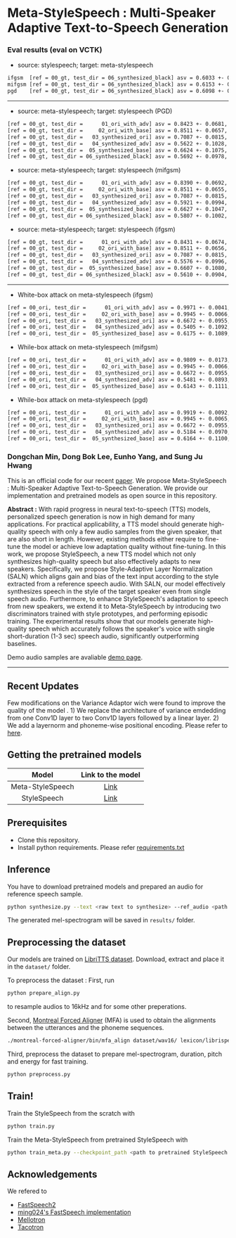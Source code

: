 # Meta-StyleSpeech : Multi-Speaker Adaptive Text-to-Speech Generation


### Eval results (eval on VCTK)

* source: stylespeech; target: meta-stylespeech 
```bash
ifgsm  [ref = 00_gt, test_dir = 06_synthesized_black] asv = 0.6033 +- 0.0757, mos = 3.2930 += 0.1715
mifgsm [ref = 00_gt, test_dir = 06_synthesized_black] asv = 0.6153 +- 0.0635, mos = 3.3004 += 0.1725
pgd    [ref = 00_gt, test_dir = 06_synthesized_black] asv = 0.6098 +- 0.0642, mos = 3.3023 += 0.1696
```
-----------------------------------------------
* source: meta-stylespeech; target: stylespeech (PGD)
```bash
[ref = 00_gt, test_dir =      01_ori_with_adv] asv = 0.8423 +- 0.0681, mos = 3.5113 += 0.0829
[ref = 00_gt, test_dir =     02_ori_with_base] asv = 0.8511 +- 0.0657, mos = 3.4609 += 0.0967
[ref = 00_gt, test_dir =   03_synthesized_ori] asv = 0.7087 +- 0.0815, mos = 3.3328 += 0.1824
[ref = 00_gt, test_dir =   04_synthesized_adv] asv = 0.5622 +- 0.1028, mos = 3.1224 += 0.1918
[ref = 00_gt, test_dir =  05_synthesized_base] asv = 0.6624 +- 0.1075, mos = 3.2340 += 0.2166
[ref = 00_gt, test_dir = 06_synthesized_black] asv = 0.5692 +- 0.0978, mos = 3.1085 += 0.1692
```
* source: meta-stylespeech; target: stylespeech (mifgsm)
```bash
[ref = 00_gt, test_dir =      01_ori_with_adv] asv = 0.8390 +- 0.0692, mos = 3.4886 += 0.0883
[ref = 00_gt, test_dir =     02_ori_with_base] asv = 0.8511 +- 0.0655, mos = 3.4609 += 0.0946
[ref = 00_gt, test_dir =   03_synthesized_ori] asv = 0.7087 +- 0.0815, mos = 3.3328 += 0.1824
[ref = 00_gt, test_dir =   04_synthesized_adv] asv = 0.5921 +- 0.0994, mos = 3.2047 += 0.2021
[ref = 00_gt, test_dir =  05_synthesized_base] asv = 0.6627 +- 0.1047, mos = 3.2310 += 0.2258
[ref = 00_gt, test_dir = 06_synthesized_black] asv = 0.5807 +- 0.1002, mos = 3.1346 += 0.1800
```
* source: meta-stylespeech; target: stylespeech (ifgsm)
```bash
[ref = 00_gt, test_dir =      01_ori_with_adv] asv = 0.8431 +- 0.0674, mos = 3.5015 += 0.0957
[ref = 00_gt, test_dir =     02_ori_with_base] asv = 0.8511 +- 0.0656, mos = 3.4587 += 0.1007
[ref = 00_gt, test_dir =   03_synthesized_ori] asv = 0.7087 +- 0.0815, mos = 3.3328 += 0.1824
[ref = 00_gt, test_dir =   04_synthesized_adv] asv = 0.5576 +- 0.0996, mos = 3.1476 += 0.2041
[ref = 00_gt, test_dir =  05_synthesized_base] asv = 0.6607 +- 0.1080, mos = 3.2257 += 0.2276
[ref = 00_gt, test_dir = 06_synthesized_black] asv = 0.5610 +- 0.0904, mos = 3.0969 += 0.1984
```
-----------------------------------------------


* White-box attack on meta-stylespeech (ifgsm)
```bash
[ref = 00_ori, test_dir =      01_ori_with_adv] asv = 0.9971 +- 0.0041, mos = 3.4596 += 0.1543
[ref = 00_ori, test_dir =     02_ori_with_base] asv = 0.9945 +- 0.0066, mos = 3.4396 += 0.1458
[ref = 00_ori, test_dir =   03_synthesized_ori] asv = 0.6672 +- 0.0955, mos = 3.1903 += 0.2370
[ref = 00_ori, test_dir =   04_synthesized_adv] asv = 0.5405 +- 0.1092, mos = 3.0785 += 0.2283
[ref = 00_ori, test_dir =  05_synthesized_base] asv = 0.6175 +- 0.1089, mos = 3.1156 += 0.2384
```

* While-box attack on meta-stylespeech (mifgsm)
```bash
[ref = 00_ori, test_dir =      01_ori_with_adv] asv = 0.9809 +- 0.0173, mos = 3.4747 += 0.1409
[ref = 00_ori, test_dir =     02_ori_with_base] asv = 0.9945 +- 0.0066, mos = 3.4416 += 0.1455
[ref = 00_ori, test_dir =   03_synthesized_ori] asv = 0.6672 +- 0.0955, mos = 3.1903 += 0.2370
[ref = 00_ori, test_dir =   04_synthesized_adv] asv = 0.5481 +- 0.0893, mos = 3.1670 += 0.1932
[ref = 00_ori, test_dir =  05_synthesized_base] asv = 0.6143 +- 0.1111, mos = 3.1196 += 0.2320
```

* While-box attack on meta-stylespeech (pgd)
```bash
[ref = 00_ori, test_dir =      01_ori_with_adv] asv = 0.9919 +- 0.0092, mos = 3.5105 += 0.1526
[ref = 00_ori, test_dir =     02_ori_with_base] asv = 0.9945 +- 0.0065, mos = 3.4380 += 0.1404
[ref = 00_ori, test_dir =   03_synthesized_ori] asv = 0.6672 +- 0.0955, mos = 3.1903 += 0.2370
[ref = 00_ori, test_dir =   04_synthesized_adv] asv = 0.5184 +- 0.0970, mos = 3.0843 += 0.1900
[ref = 00_ori, test_dir =  05_synthesized_base] asv = 0.6164 +- 0.1100, mos = 3.1112 += 0.2437
```

### Dongchan Min, Dong Bok Lee, Eunho Yang, and Sung Ju Hwang

This is an official code for our recent [paper](https://arxiv.org/abs/2106.03153).
We propose Meta-StyleSpeech : Multi-Speaker Adaptive Text-to-Speech Generation.
We provide our implementation and pretrained models as open source in this repository.

**Abstract :**
With rapid progress in neural text-to-speech (TTS) models, personalized speech generation is now in high demand for many applications. For practical applicability, a TTS model should generate high-quality speech with only a few audio samples from the given speaker, that are also short in length. However, existing methods either require to fine-tune the model or achieve low adaptation quality without fine-tuning. In this work, we propose StyleSpeech, a new TTS model which not only synthesizes high-quality speech but also effectively adapts to new speakers. Specifically, we propose Style-Adaptive Layer Normalization (SALN) which aligns gain and bias of the text input according to the style extracted from a reference speech audio. With SALN, our model effectively synthesizes speech in the style of the target speaker even from single speech audio. Furthermore, to enhance StyleSpeech's adaptation to speech from new speakers, we extend it to Meta-StyleSpeech by introducing two discriminators trained with style prototypes, and performing episodic training. The experimental results show that our models generate high-quality speech which accurately follows the speaker's voice with single short-duration (1-3 sec) speech audio, significantly outperforming baselines.

Demo audio samples are avaliable [demo page](https://stylespeech.github.io/).

--------
**Recent Updates**
--------
Few modifications on the Variance Adaptor wich were found to improve the quality of the model . 1) We replace the architecture of variance emdedding from one Conv1D layer to two Conv1D layers followed by a linear layer. 2) We add a layernorm and phoneme-wise positional encoding. Please refer to [here](models/VarianceAdaptor.py).


Getting the pretrained models
----------
| Model | Link to the model | 
| :-------------: | :---------------: |
| Meta-StyleSpeech | [Link](https://drive.google.com/file/d/1xGLGt6bK7IapiKNj9YliMBmP5MCBv9OR/view?usp=sharing) |
| StyleSpeech | [Link](https://drive.google.com/file/d/1Q7yLKnFH4UkOjaszikjaovItNAaTyEVN/view?usp=sharing)  |


Prerequisites
-------------
- Clone this repository.
- Install python requirements. Please refer [requirements.txt](requirements.txt)


Inference
-------------
You have to download pretrained models and prepared an audio for reference speech sample.
```bash
python synthesize.py --text <raw text to synthesize> --ref_audio <path to referecne speech audio> --checkpoint_path <path to pretrained model>
```
The generated mel-spectrogram will be saved in `results/` folder.


Preprocessing the dataset
-------------
Our models are trained on [LibriTTS dataset](https://openslr.org/60/). Download, extract and place it in the `dataset/` folder.

To preprocess the dataset : 
First, run 
```bash
python prepare_align.py 
```
to resample audios to 16kHz and for some other preperations.

Second, [Montreal Forced Aligner](https://montreal-forced-aligner.readthedocs.io/en/latest/) (MFA) is used to obtain the alignments between the utterances and the phoneme sequences.
```bash
./montreal-forced-aligner/bin/mfa_align dataset/wav16/ lexicon/librispeech-lexicon.txt  english datset/TextGrid/ -j 10 -v
```

Third, preprocess the dataset to prepare mel-spectrogram, duration, pitch and energy for fast training.
```bash
python preprocess.py
```

Train!
-------------
Train the StyleSpeech from the scratch with
```bash
python train.py 
```

Train the Meta-StyleSpeech from pretrained StyleSpeech with
```bash
python train_meta.py --checkpoint_path <path to pretrained StyleSpeech model>
```


## Acknowledgements
We refered to
* [FastSpeech2](https://arxiv.org/abs/2006.04558)
* [ming024's FastSpeech implementation](https://github.com/ming024/FastSpeech2)
* [Mellotron](https://github.com/NVIDIA/mellotron)
* [Tacotron](https://github.com/keithito/tacotron)
